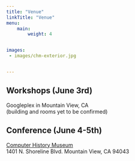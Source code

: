 ```yaml
---
title: "Venue"
linkTitle: "Venue"
menu:
    main:
        weight: 4


images:
 - images/chm-exterior.jpg


---
```


## Workshops (June 3rd)
Googleplex in Mountain View, CA  
(building and rooms yet to be confirmed)

## Conference (June 4-5th) 
[Computer History Museum](https://computerhistory.org/)  
1401 N. Shoreline Blvd. Mountain View, CA 94043


